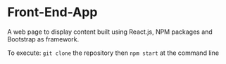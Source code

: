 # Front-End-App

A web page to display content built using React.js, NPM packages and Bootstrap as framework.

To execute:
`git clone` the repository then
`npm start` at the command line
